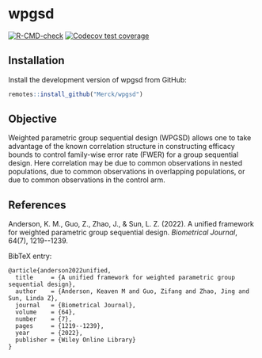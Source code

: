 # wpgsd

<!-- badges: start -->
[![R-CMD-check](https://github.com/Merck/wpgsd/actions/workflows/R-CMD-check.yaml/badge.svg)](https://github.com/Merck/wpgsd/actions/workflows/R-CMD-check.yaml)
[![Codecov test coverage](https://codecov.io/gh/Merck/wpgsd/branch/main/graph/badge.svg)](https://app.codecov.io/gh/Merck/wpgsd?branch=main)
<!-- badges: end -->

## Installation

Install the development version of wpgsd from GitHub:

```r
remotes::install_github("Merck/wpgsd")
```

## Objective

Weighted parametric group sequential design (WPGSD) allows one to take advantage
of the known correlation structure in constructing efficacy bounds to control
family-wise error rate (FWER) for a group sequential design. Here correlation
may be due to common observations in nested populations, due to common
observations in overlapping populations, or due to common observations
in the control arm.

## References

Anderson, K. M., Guo, Z., Zhao, J., & Sun, L. Z. (2022).
A unified framework for weighted parametric group sequential design.
_Biometrical Journal_, 64(7), 1219--1239.

BibTeX entry:

```
@article{anderson2022unified,
  title     = {A unified framework for weighted parametric group sequential design},
  author    = {Anderson, Keaven M and Guo, Zifang and Zhao, Jing and Sun, Linda Z},
  journal   = {Biometrical Journal},
  volume    = {64},
  number    = {7},
  pages     = {1219--1239},
  year      = {2022},
  publisher = {Wiley Online Library}
}
```
